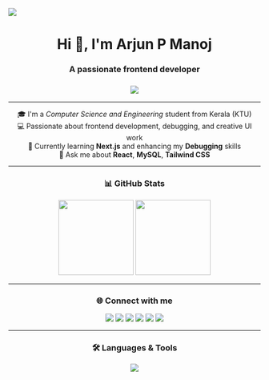[![](https://visitcount.itsvg.in/api?id=Arjun-P-Manoj&label=Profile%20Views&pretty=false)](https://visitcount.itsvg.in)

<h1 align="center">Hi 👋, I'm Arjun P Manoj</h1>
<h3 align="center">A passionate frontend developer </h3>

<h3 align="center">
   <img src="https://readme-typing-svg.herokuapp.com/?font=Chakra+Petch&size=30&pause=1000&color=0FF714&multiline=false&random=false&width=435&lines=Frontend+Dev+exploring+AI+%26+ML!"/>
</h3>

---

<div align="center">

🎓 I'm a *Computer Science and Engineering* student from Kerala (KTU)  
💻 Passionate about frontend development, debugging, and creative UI work  
🚀 Currently learning **Next.js** and enhancing my **Debugging** skills  
🧠 Ask me about **React**, **MySQL**, **Tailwind CSS**

</div>

---
<h3 align="center">📊 GitHub Stats</h3>
<div align="center">
  <img src="https://github-readme-stats.vercel.app/api?username=Arjun-P-Manoj&show_icons=true&theme=dark" height="150" />
  <img src="https://streak-stats.demolab.com/?user=Arjun-P-Manoj&theme=dark" height="150"
</div>

--- 

<h3 align="center">🌐 Connect with me</h3>
<p align="center">
  <a href="mailto:arjunpmanoj12@gmail.com"><img src="https://img.shields.io/badge/Gmail-333333?style=for-the-badge&logo=gmail&logoColor=red" /></a>
  <a href="https://linkedin.com/in/arjun-p-manoj" target="_blank"><img src="https://img.shields.io/badge/LinkedIn-0077B5?style=for-the-badge&logo=linkedin&logoColor=white" /></a>
  <a href="https://instagram.com/itsarju._" target="_blank"><img src="https://img.shields.io/badge/Instagram-E4405F?style=for-the-badge&logo=instagram&logoColor=white" /></a>
  <a href="https://www.hackerrank.com/cce22cs019" target="_blank"><img src="https://img.shields.io/badge/HackerRank-2EC866?style=for-the-badge&logo=hackerrank&logoColor=white" /></a>
  <a href="https://leetcode.com/arjunpmanoj1" target="_blank"><img src="https://img.shields.io/badge/LeetCode-FFA116?style=for-the-badge&logo=leetcode&logoColor=black" /></a>
  <a href="https://dev.to/arjun_pmanoj_" target="_blank"><img src="https://img.shields.io/badge/DEV.TO-0A0A0A?style=for-the-badge&logo=devdotto&logoColor=white" /></a>
</p>

---

<h3 align="center">🛠️ Languages & Tools</h3>
<div align="center">
<img src="https://skillicons.dev/icons?i=html,css,js,react,django,flutter,dart,python,java,c,mysql,git,github,tailwind" />
</div>
